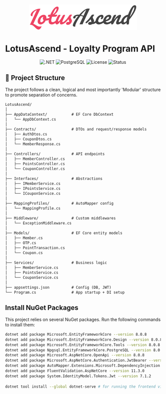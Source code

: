 <p align="center">
  <a href="https://github.com/pankaj085/LotusAscend">
    <img src="/DocsAssets/LotusAscend_Logo.svg" alt="LotusAscend" width="350"/>
  </a>
</p>

# LotusAscend - Loyalty Program API

<div align="center">

![.NET](https://img.shields.io/badge/.NET-8-512BD4?style=for-the-badge&logo=dotnet)
![PostgreSQL](https://img.shields.io/badge/PostgreSQL-12-4169E1?style=for-the-badge&logo=postgresql)
![License](https://img.shields.io/badge/License-MIT-green.svg?style=for-the-badge)
![Status](https://img.shields.io/badge/status-active-brightgreen.svg?style=for-the-badge)

</div>
 
 ## 📂 Project Structure

The project follows a clean, logical and most importantly 'Modular' structure to promote separation of concerns.

```plaintext
LotusAscend/
│
├── AppDataContext/           # EF Core DbContext
│   └── AppDbContext.cs
│
├── Contracts/                # DTOs and request/response models
│   ├── AuthDtos.cs
│   ├── CouponDtos.cs
│   └── MemberResponse.cs   
│
├── Controllers/              # API endpoints
│   ├── MemberController.cs
│   ├── PointsController.cs
│   └── CouponController.cs
│
├── Interfaces/               # Abstractions
│   ├── IMemberService.cs
│   ├── IPointsService.cs
│   └── ICouponService.cs
│
├── MappingProfiles/          # AutoMapper config
│   └── MappingProfile.cs
│
├── Middleware/               # Custom middlewares
│   └── ExceptionMiddleware.cs
│
├── Models/                   # EF Core entity models
│   ├── Member.cs
│   ├── OTP.cs
│   ├── PointTransaction.cs
│   └── Coupon.cs
│
├── Services/                 # Business logic
│   ├── MemberService.cs
│   ├── PointsService.cs
│   └── CouponService.cs
│
├── appsettings.json          # Config (DB, JWT)
└── Program.cs                # App startup + DI setup
```

## Install NuGet Packages
This project relies on several NuGet packages. Run the following commands to install them:

```bash
dotnet add package Microsoft.EntityFrameworkCore --version 8.0.8
dotnet add package Microsoft.EntityFrameworkCore.Design --version 8.0.8
dotnet add package Microsoft.EntityFrameworkCore.Tools --version 8.0.8
dotnet add package Npgsql.EntityFrameworkCore.PostgreSQL --version 8.0.8
dotnet add package Microsoft.AspNetCore.OpenApi --version 8.0.8         
dotnet add package Microsoft.AspNetCore.Authentication.JwtBearer --version 8.0.8
dotnet add package AutoMapper.Extensions.Microsoft.DependencyInjection --version 12.0.1
dotnet add package FluentValidation.AspNetCore --version 11.3.0
dotnet add package System.IdentityModel.Tokens.Jwt --version 7.1.2

dotnet tool install --global dotnet-serve # for running the frontend via: dotnet serve -p 5500
```